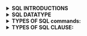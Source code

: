 <details>


   
   <summary><b> SQL INTRODUCTIONS </b></summary>
   
# <SUB>1. SQL: Structured Query Language, used to access and manipulate data.</SUB>
# <SUB>2. SQL used CRUD operations to communicate with DB.</SUB>
</br>1. CREATE - execute INSERT statements to insert new tuple into the relation.
</br>2. READ - Read data already in the relations.
</br>3. UPDATE - Modify already inserted data in the relation.
</br>4. DELETE - Delete specific data point/tuple/row or multiple rows.
# <sub>3. SQL is not DB, is a query language.</sub>
# <SUB>4. What is RDBMS? (Relational Database Management System)</SUB>
</br>1. Software that enable us to implement designed relational model.
</br>2. e.g., MySQL, MS SQL, Oracle, IBM etc.
</br>3. Table/Relation is the simplest form of data storage object in R-DB.
</br>4. MySQL is open-source RDBMS, and it uses SQL for all CRUD operations
# <sub>5. MySQL used client-server model, where client is CLI or frontend that used services provided by MySQL server.</sub>
# <sub>6. Difference between SQL and MySQL</sub>
</br>SQL is Structured Query language used to perform CRUD operations in R-DB, while MySQL is a RDBMS used to
store, manage and administrate DB (provided by itself) using SQL.
</details>

<details>




   
<summary><b> SQL DATATYPE </b></summary>

# <SUB>7. SQL DATA TYPES
## 🔹 String Data Types
- </br> **CHAR(n)** Fixed-length string (0–255), e.g., CHAR(251)
- </br> **VARCHAR(n)** Variable-length string (0–65535 depending on row size), e.g., VARCHAR(255)
- </br> **TINYTEXT** String up to 255 characters
- </br> **TEXT** String up to 65,535 characters (64 KB)
- </br> **MEDIUMTEXT** String up to 16,777,215 characters (16 MB)
- </br> **LONGTEXT** String up to 4,294,967,295 characters (4 GB)
- </br> **TINYBLOB** Binary string up to 255 bytes
- </br> **BLOB** Binary string up to 65,535 bytes (64 KB)
- </br> **MEDIUMBLOB** Binary string up to 16 MB
- </br> **LONGBLOB** Binary string up to 4 GB
- </br> **ENUM** One value from a preset list, e.g., ENUM('M','F','Other')
- </br> **SET** One or many values from a preset list, e.g., SET('a','b','c')
## 🔹 Numeric Data Types
- </br> **TINYINT** Integer (-128 to 127)
- </br> **SMALLINT** Integer (-32,768 to 32,767)
- </br> **MEDIUMINT** Integer (-8,388,608 to 8,388,607)
- </br> **INT** Integer (-2,147,483,648 to 2,147,483,647)
- </br> **BIGINT** Integer (-9,223,372,036,854,775,808 to 9,223,372,036,854,775,807)
- </br> **FLOAT** Approx. decimal with precision up to 23 digits
- </br> **DOUBLE** Approx. decimal with precision 24 to 53 digits
- </br> **DECIMAL** Exact fixed-point decimal (stored as string internally)
## 🔹 Date & Time Data Types
- </br> **DATE** Format: `YYYY-MM-DD`
- </br> **DATETIME** Format: `YYYY-MM-DD HH:MM:SS`
- </br> **TIMESTAMP** Format: `YYYYMMDDHHMMSS`
- </br> **TIME** Format: `HH:MM:SS`
## 🔹 Boolean Data Type
- </br> **BOOLEAN** True/False (stored as 0 = False, 1 = True)

# <SUB>8. Size: TINY < SMALL < MEDIUM < INT < BIGINT.</SUB>
# <sub>9. Variable length Data types e.g., VARCHAR, are better to use as they occupy space equal to the actual data Size.</sub>
# <sub>10. Values can also be unsigned e.g., INT UNSIGNED. </sub>

</details>

<details>




   
<summary> <b>TYPES OF SQL commands:</b></summary>

# <sub>11.Types of SQL commands: <sub>
</br>**DDL (data definition language): defining relation schema.**
</br>1. **CREATE**: create table, DB, view.
</br>2 .**ALTER TABLE**: modification in table structure. e.g, change column datatype or add/remove columns.
</br>3. **DROP**: delete table, DB, view.
</br>4. **TRUNCATE**: remove all the tuples from the table.
</br>5. **RENAME**: rename DB name, table name, column name etc
# <sub>12. How to create a database?</SUB>
</br> **CREATE DATABASE** database_name;
</br> **Example** - CREATE DATABASE ORG; { HERE ORG IS A DATABASES NAME. }
# <sub>13. How to show all existing databases? </sub>
</br> **SHOW DATABASES;**
# <sub>14. How to use/select a database? </sub>
</br> **USE** database_name;  
</br> **Example** – USE ORG;
# <sub>15. How to create a table inside a database? </sub>
</br> **CREATE TABLE** table_name (  
column1 datatype,  
column2 datatype,  
column3 datatype,    
);  
</br> **Example** – CREATE TABLE STUDENT (ID INT, NAME VARCHAR(100), AGE INT)
# <sub>16. How to show all tables in the selected database? </sub>
</br> **SHOW TABLES;**
# <sub>17. How to describe the structure of a table? </sub>
</br> **DESCRIBE** table_name;  
</br> **Example** – DESCRIBE STUDENT;
# <sub>18. How to drop (delete) a database? </sub>
</br> **DROP DATABASE** database_name;  
</br> **Example** – DROP DATABASE ORG;
# <sub>19. How to drop (delete) a table? </sub>
</br> **DROP TABLE** table_name;  
</br> **Example** – DROP TABLE STUDENT;
# <sub>20. What is the SQL `ALTER TABLE` statement used for? </sub>
</br> **ALTER TABLE** is used to add, delete, or modify columns in an existing table. It can also add or drop constraints.
# <sub>21. How to add a column to a table? </sub>
</br> **ALTER TABLE** table_name **ADD** column_name datatype;  
</br> **Example** – CREATE TABLE Customers ADD Email VARCHAR(255); { Adds “Email” column to Customers table }
# <sub>22. How to drop (delete) a column from a table? </sub>
</br> **ALTER TABLE** table_name **DROP COLUMN** column_name;  
</br> **Example** – ALTER TABLE Customers DROP COLUMN Email; { Deletes “Email” column }
# <sub>23. How to modify a column's data type? </sub> 
</br> **ALTER TABLE** table_name **MODIFY COLUMN** column_name datatype;  
</br> **Example** – ALTER TABLE Persons MODIFY COLUMN DateOfBirth YEAR; { Changes column type to YEAR }
# <sub>24. How to rename a column? </sub> 
</br> **ALTER TABLE** table_name **RENAME COLUMN** old_name **TO** new_name;  
</br> **Example** – ALTER TABLE Persons RENAME COLUMN Address TO City; { Renames column Address → City }
# <sub>25. How to rename a table? </sub>
</br> **ALTER TABLE** old_table_name **RENAME TO** new_table_name;  
</br> **Example** – ALTER TABLE Customers RENAME TO Clients; { Renames table Customers → Clients }
# <sub>26. How to rename a database? </sub> 
</br> MySQL does **not** support `RENAME DATABASE` directly.  
</br> Instead, you must **create a new database**, then **move (or import/export) the tables** into it.
1. **CREATE DATABASE** new_database;  
2. **RENAME TABLE** old_database.table_name **TO** new_database.table_name;  
   (Repeat for each table)  
3. **DROP DATABASE** old_database; (after confirming data is moved)
Example:  
</br> **CREATE** DATABASE new_org;  
</br> **RENAME TABLE** org.students *TO** new_org.students;  
</br> **DROP DATABASE** org;
# <sub>27. What is the SQL `TRUNCATE` statement used for? </sub>
</br> **TRUNCATE TABLE** is used to delete all rows from a table, but it keeps the table structure for future use.
# <sub>28. How to truncate a table? </sub>
</br> **TRUNCATE TABLE** table_name;  
</br> **Example** – TRUNCATE TABLE Students; { Removes all records from Students table, but keeps the table }
# <sub>29. What is the difference between `TRUNCATE` and `DELETE`? </sub>
</br> **DELETE** – removes rows one by one and can use a **WHERE** condition.  
</br> **TRUNCATE** – removes all rows instantly, does not support **WHERE**, and resets AUTO_INCREMENT counters (in MySQL).
**Example:**  
</br> DELETE FROM Students **WHERE** Age > 20; { Deletes only matching rows }  
</br> **TRUNCATE TABLE** Students; { Deletes all rows }
# <sub>30. What is DRL / DQL (Data Retrieval / Data Query Language)? </sub>
</br> DRL / DQL is used to retrieve data from the database.  
</br> The main keyword is **SELECT**.
# <sub>31. How to select all columns from a table? </sub>
</br> **SELECT * FROM** table_name;  
</br> **Example** – SELECT * FROM Students; { Fetches all columns and all rows from Students }
# <sub>32. How to select specific columns from a table? </sub>
</br> **SELECT** column1, column2 **FROM** table_name;  
</br> **Example** – SELECT Name, Age FROM Students; { Fetches only Name and Age columns }
# <sub>33. What is the order of execution in SELECT? </sub>
</br> The order of execution is **from RIGHT to LEFT**.  
</br> First, the **FROM** clause is executed, then the **SELECT** clause.
# <sub>34. Can we use SELECT keyword without using FROM clause? </sub>
</br> ✅ Yes, using **DUAL tables**.
# <sub> What are DUAL tables? </sub>
</br> DUAL tables are **dummy tables** created by MySQL (and Oracle).  
</br> They help users to perform calculations or functions without referring to user-defined tables.
# <sub>35. Example of SELECT without FROM (using DUAL) </sub>
</br> SELECT 55 + 11; { Returns 66 }  
</br> SELECT NOW(); { Returns current date & time }  
</br> SELECT UCASE('hello'); { Returns HELLO }

 </details>
 
 <details>
    
   <summary><b> TYPES OF SQL CLAUSE: </b></summary>
   

# <sub>36. What is the SQL WHERE clause? </sub>
</br> The **WHERE** clause is used to **filter records**.  
</br> It extracts only those records that fulfill a specified condition.
# <sub>37. Syntax of WHERE clause </sub>
</br> **SELECT** column1, column2, ...  
**FROM** table_name  
**WHERE** condition;
```
Example 1 :
Select from customer where country="mexico";
Example 2:
Select from customer where CustomerID = 1;
Example 3 :
Select from customers where CustomerID > 80;
 
```
# <sub>38. Can the WHERE clause be used only in SELECT? </sub>
</br> ❌ No.  
</br> The WHERE clause can also be used in **UPDATE, DELETE,** and other SQL statements.
# <sub>39. What is the SQL BETWEEN operator? </sub>  
</br> The **BETWEEN** operator is used to filter the result set within a certain **range of values**.  
</br> The values can be numbers, text, or dates.  
# <sub>40. Syntax of BETWEEN </sub>  
</br> **SELECT** column1, column2, ...  
**FROM** table_name  
**WHERE** column_name **BETWEEN** value1 **AND** value2;  
# <sub>41. How to select students with Marks between 70 and 90? </sub>  
</br> **SELECT** *  
**FROM** Students  
**WHERE** Marks BETWEEN 70 AND 90;  
# <sub>42. How to select employees with Salary between 30,000 and 50,000? </sub>  
</br> **SELECT** *  
**FROM** Employees  
**WHERE** Salary BETWEEN 30000 AND 50000;  
# <sub>43. How to select customers whose Age is between 25 and 35? </sub>  
</br> **SELECT** *  
**FROM** Customers  
**WHERE** Age BETWEEN 25 AND 35;  
# <sub>44. How to select products where Price is NOT between 500 and 1000? </sub>  
</br> **SELECT** *  
**FROM** Products  
**WHERE** Price NOT BETWEEN 500 AND 1000;  
# <sub>45. How to select orders placed between '2025-01-01' and '2025-06-30'? </sub>  
</br> **SELECT** *  
**FROM** Orders  
**WHERE** OrderDate BETWEEN '2025-01-01' AND '2025-06-30';  
# <sub>46. Can BETWEEN be used with text values? </sub>  
</br> ✅ Yes. For example:  
```sql
SELECT *  
FROM Customers  
WHERE CustomerName BETWEEN 'A' AND 'M';
```
# <sub>47. What is the SQL IN operator? </sub>  
</br> The **IN** operator allows you to specify multiple values in a **WHERE** clause.  
</br> It is a shorthand for writing multiple **OR** conditions.  
# <sub>48. What is the syntax of IN? </sub>  
</br> **SELECT** column_name(s)  
**FROM** table_name  
**WHERE** column_name **IN** (value1, value2, ...);  
# <sub>49. How to return all customers from 'Germany', 'France', or 'UK'? </sub>
```
</br> **SELECT** *  
**FROM** Customers  
**WHERE** Country IN ('Germany', 'France', 'UK');
```
# <sub>50. How to return all customers that are NOT from 'Germany', 'France', or 'UK'? </sub>  
```
</br> **SELECT** *  
**FROM** Customers  
**WHERE** Country NOT IN ('Germany', 'France', 'UK');  
```
# <sub>51. What is the SQL AND operator? </sub>
</br> The **AND** operator is used to filter records only when **all conditions** are true.  
</br> **Syntax:**  
```sql
SELECT column1, column2, ...
FROM table_name
WHERE condition1 AND condition2;
```
</br> **Example:**
```
SELECT * 
FROM Customers
WHERE Country = 'Germany' AND City = 'Berlin';
```
# <sub>52. What is the SQL OR operator? </sub>
</br> The OR operator is used to filter records when at least one condition is true.
</br> **Syntax:**
```
SELECT column1, column2, ...
FROM table_name
WHERE condition1 OR condition2;
```
</br> **Example:**
```
SELECT * 
FROM Customers
WHERE Country = 'Germany' OR Country = 'France';
```
# <sub>53. What is the SQL NOT operator? </sub>
</br> The NOT operator is used to display records when the condition is not true.
</br> **Syntax:**
```
SELECT column1, column2, ...
FROM table_name
WHERE NOT condition;
```
</br> **Example:**
```
SELECT * 
FROM Customers
WHERE Country NOT IN ('Germany', 'France', 'UK');
```
# <sub>54. What is the SQL IS NULL operator? </sub>
</br> The IS NULL operator is used to test for empty (NULL) values in a column.
</br> **Syntax:**
```
SELECT column1, column2, ...
FROM table_name
WHERE column_name IS NULL;
```
</br> **Example:**
```
SELECT * 
FROM Customers
WHERE Address IS NULL;
```
# <sub>55. What are SQL Wildcards? </sub>
</br> SQL Wildcards are special symbols used with the **LIKE** operator to search for specific patterns in a column.  
</br>They allow you to substitute one or more characters in string matching.  
# <sub>56. Why are SQL Wildcards used? </sub>
</br> Wildcards are used in the **WHERE** clause to perform flexible searches when you don’t know the exact value.  
</br>They help find partial matches instead of exact matches.  
# <sub>57. What does the % wildcard represent? </sub>
</br> The **%** wildcard matches **zero or more characters**.  
**Examples:**  
```sql
-- Names ending with 'es'
SELECT * FROM Customers WHERE CustomerName LIKE '%es';

-- Names containing 'mer'
SELECT * FROM Customers WHERE CustomerName LIKE '%mer%';
```
# <sub>57. What does the _ wildcard represent? </sub>
</br> The _ wildcard matches exactly one character.
```
-- Any city ending with 'ondon'
SELECT * FROM Customers WHERE City LIKE '_ondon';
-- City starting with 'L' and ending with 'on'
SELECT * FROM Customers WHERE City LIKE 'L___on';
```
# <sub>58. How is the [] wildcard used in SQL? </sub>
</br> The [] wildcard matches any one character from inside the brackets.
**Example:**
```
-- Names starting with b, s, or p
SELECT * FROM Customers WHERE CustomerName LIKE '[bsp]%';
```
# <sub> 57. What does the - wildcard do? </sub>
</br> The - wildcard specifies a range of characters inside brackets.
**Example:**
```
-- Names starting with a–f
SELECT * FROM Customers WHERE CustomerName LIKE '[a-f]%';
```
# <sub>59. Can SQL wildcards be combined? </sub>
</br> ✅ Yes. Wildcards can be combined for more complex patterns.
**Examples:**
```
-- Names starting with 'a' and at least 3 characters long
SELECT * FROM Customers WHERE CustomerName LIKE 'a__%';

-- Names having 'r' in the second position
SELECT * FROM Customers WHERE CustomerName LIKE '_r%';
```
# <sub>60. What happens if no wildcard is used with LIKE? </sub>
</br> Without wildcards, the LIKE operator behaves like the = operator (exact match).
```
***Example:**

SELECT * FROM Customers WHERE Country LIKE 'Spain';
```
# <sub>61. Are all wildcards supported in every SQL database? </sub>
</br> ❌ No. Some wildcards are not supported in MySQL and PostgreSQL.
```
% and _ → Supported everywhere

[], -, ^ → Not supported in MySQL/PostgreSQL

{} → Only supported in Oracle
```
#

</details>














